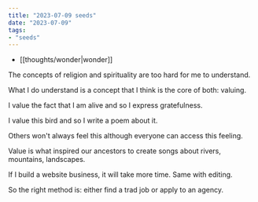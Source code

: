 ```yaml
---
title: "2023-07-09 seeds"
date: "2023-07-09"
tags:
- "seeds"
---
```


- [[thoughts/wonder|wonder]]

The concepts of religion and spirituality are too hard for me to understand.

What I do understand is a concept that I think is the core of both: valuing.

I value the fact that I am alive and so I express gratefulness.

I value this bird and so I write a poem about it.

Others won't always feel this although everyone can access this feeling.

Value is what inspired our ancestors to create songs about rivers, mountains, landscapes.

If I build a website business, it will take more time. Same with editing.

So the right method is: either find a trad job or apply to an agency.